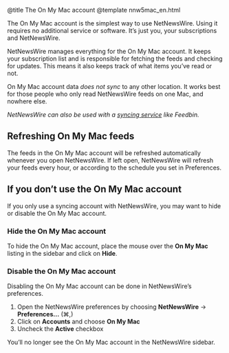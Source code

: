 @title The On My Mac account
@template nnw5mac_en.html

The On My Mac account is the simplest way to use NetNewsWire. Using it requires no additional service or software. It’s just you, your subscriptions and NetNewsWire.

NetNewsWire manages everything for the On My Mac account. It keeps your subscription list and is responsible for fetching the feeds and checking for updates. This means it also keeps track of what items you’ve read or not.

On My Mac account data *does not sync* to any other location. It works best for those people who only read NetNewsWire feeds on one Mac, and nowhere else.

*NetNewsWire can also be used with a [syncing service](syncing-accounts) like Feedbin.*


Refreshing On My Mac feeds
--------------------------

The feeds in the On My Mac account will be refreshed automatically whenever you open NetNewsWire. If left open, NetNewsWire will refresh your feeds every hour, or according to the schedule you set in Preferences.


If you don’t use the On My Mac account
--------------------------------------

If you only use a syncing account with NetNewsWire, you may want to hide or disable the On My Mac account.


### Hide the On My Mac account

To hide the On My Mac account, place the mouse over the **On My Mac** listing in the sidebar and click on **Hide**.


### Disable the On My Mac account

Disabling the On My Mac account can be done in NetNewsWire’s preferences.

1. Open the NetNewsWire preferences by choosing **NetNewsWire** → **Preferences…** (⌘,)
2. Click on **Accounts** and choose **On My Mac**
3. Uncheck the **Active** checkbox

You’ll no longer see the On My Mac account in the NetNewsWire sidebar.